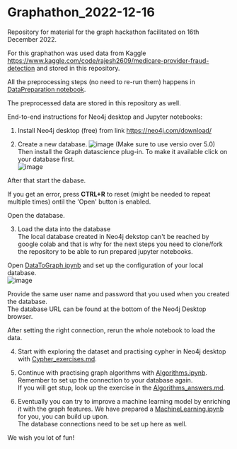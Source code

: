 # Graphathon_2022-12-16

Repository for material for the graph hackathon facilitated on 16th December 2022.  

For this graphathon was used data from Kaggle https://www.kaggle.com/code/rajesh2609/medicare-provider-fraud-detection and stored in this repository. 

All the preprocessing steps  (no need to re-run them) happens in [DataPreparation notebook](https://github.com/EY-Tech-Consulting-Denmark/Graphathon_2022-12-16/blob/main/Notebooks/DataPreparation.ipynb).   

The preprocessed data are stored in this repository as well.   

End-to-end instructions for Neo4j desktop and Jupyter notebooks:  

1. Install Neo4j desktop (free) from link https://neo4j.com/download/  

2. Create a new database. 
![image](https://user-images.githubusercontent.com/89451887/205630088-83ba01ec-e65c-4cd0-979f-1e1287bc6c86.png)
(Make sure to use versio over 5.0)  
Then install the Graph datascience plug-in. To make it available click on your database first.  
![image](https://user-images.githubusercontent.com/89451887/205834855-7b8a5517-9207-43c3-b77b-ae88fbf86414.png)


After that start the dabase.

If you get an error, press __CTRL+R__ to reset (might be needed to repeat multiple times) ontil the 'Open' button is enabled.  

Open the database.

3. Load the data into the database  
The local database created in Neo4j dekstop can't be reached by google colab and that is why for the next steps you need to clone/fork the repository to be able to run prepared jupyter notebooks.

Open [DataToGraph.ipynb](https://github.com/EY-Tech-Consulting-Denmark/Graphathon_2022-12-16/blob/main/Notebooks/DataToGraph.ipynb) and set up the configuration of your local database.  
![image](https://user-images.githubusercontent.com/89451887/205509513-b5056181-50f5-4479-8ca2-aa386a78bb2e.png)

Provide the same user name and password that you used when you created the database.  
The database URL can be found at the bottom of the Neo4j Desktop browser.  

After setting the right connection, rerun the whole notebook to load the data.  

4. Start with exploring the dataset and practising cypher in Neo4j desktop with [Cypher_exercises.md](https://github.com/EY-Tech-Consulting-Denmark/Graphathon_2022-12-16/blob/main/Cypher_exercises.md). 

5. Continue with practising graph algorithms with [Algorithms.ipynb](https://github.com/EY-Tech-Consulting-Denmark/Graphathon_2022-12-16/blob/main/Notebooks/Algorithms.ipynb). Remember to set up the connection to your database again.  
If you will get stup, look up the exercise in the [Algorithms_answers.md](https://github.com/EY-Tech-Consulting-Denmark/Graphathon_2022-12-16/blob/main/Algorithms_answers.md).  

6. Eventually you can try to improve a machine learning model by enriching it with the graph features. We have prepared a [MachineLearning.ipynb](https://github.com/EY-Tech-Consulting-Denmark/Graphathon_2022-12-16/blob/main/Notebooks/MachineLearning.ipynb) for you, you can build up upon.  
The database connections need to be set up here as well.  

We wish you lot of fun!
